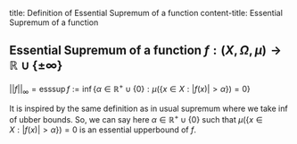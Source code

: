 title: Definition of Essential Supremum of a function content-title: Essential Supremum of a function
## Essential Supremum of a function $f:(X,\Omega,\mu)\rightarrow \mathbb{R}\cup \{\pm \infty\}$

$||f||_{\infty}=\operatorname{esssup} f:=\operatorname{inf}\{\alpha \in \mathbb{R}^+\cup \{0\}: \mu (\{x \in X:|f(x)|>\alpha\})=0\}$

It is inspired by the same definition as in usual supremum where we take inf of ubber bounds. So, we can say here $\alpha \in \mathbb{R}^+\cup \{0\} \text{ such that } \mu (\{x \in X:|f(x)|>\alpha\})=0$ is an essential upperbound of $f$.
